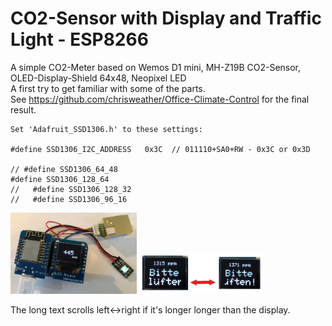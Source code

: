 # CO2-Sensor with Display and Traffic Light - ESP8266
 
A simple CO2-Meter based on Wemos D1 mini, MH-Z19B CO2-Sensor, OLED-Display-Shield 64x48, Neopixel LED  
A first try to get familiar with some of the parts.  
See https://github.com/chrisweather/Office-Climate-Control for the final result.

 
    Set 'Adafruit_SSD1306.h' to these settings:
    
    #define SSD1306_I2C_ADDRESS   0x3C  // 011110+SA0+RW - 0x3C or 0x3D
    
    // #define SSD1306_64_48
    #define SSD1306_128_64
    //   #define SSD1306_128_32
    //   #define SSD1306_96_16


<img src="doc/CO2sensor.jpg" width="40%" alt="Front View"/> 

<img src="doc/ScrollingText.png" width="40%" alt="Front View"/> 

The long text scrolls left<->right if it's longer longer than the display.
 
